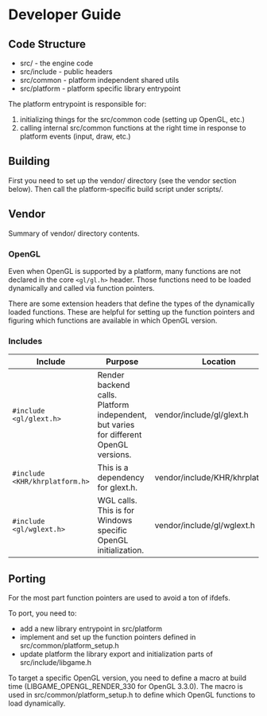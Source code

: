 # Developer Guide

## Code Structure

- src/ - the engine code
- src/include - public headers
- src/common - platform independent shared utils
- src/platform - platform specific library entrypoint

The platform entrypoint is responsible for:
1. initializing things for the src/common code (setting up OpenGL, etc.)
2. calling internal src/common functions at the right time in response to platform events (input, draw, etc.)

## Building

First you need to set up the vendor/ directory (see the vendor section below). Then call the platform-specific build script under scripts/. 

## Vendor

Summary of vendor/ directory contents.

### OpenGL

Even when OpenGL is supported by a platform, many functions are not declared in the core `<gl/gl.h>` header.
Those functions need to be loaded dynamically and called via function pointers.

There are some extension headers that define the types of the dynamically loaded functions. These are helpful for setting up the function pointers and figuring which functions are available in which OpenGL version.

### Includes

| Include | Purpose | Location | Source |
| ------- | ------- | -------- | ------ |
| `#include <gl/glext.h>` | Render backend calls. Platform independent, but varies for different OpenGL versions.| vendor/include/gl/glext.h | [OpenGL registry](https://github.com/KhronosGroup/OpenGL-Registry/blob/main/api/GL/glext.h) |
| `#include <KHR/khrplatform.h>` | This is a dependency for glext.h.  | vendor/include/KHR/khrplatform.h | [Khronos registry](https://registry.khronos.org/EGL/api/KHR/khrplatform.h) |
| `#include <gl/wglext.h>` | WGL calls. This is for Windows specific OpenGL initialization.  | vendor/include/gl/wglext.h | [OpenGL registry](https://github.com/KhronosGroup/OpenGL-Registry/blob/main/api/GL/wglext.h) |

## Porting

For the most part function pointers are used to avoid a ton of ifdefs.

To port, you need to:
- add a new library entrypoint in src/platform
- implement and set up the function pointers defined in src/common/platform_setup.h
- update platform the library export and initialization parts of src/include/libgame.h

To target a specific OpenGL version, you need to define a macro at build time (LIBGAME_OPENGL_RENDER_330 for OpenGL 3.3.0). The macro is used in src/common/platform_setup.h to define which OpenGL functions to load dynamically.

